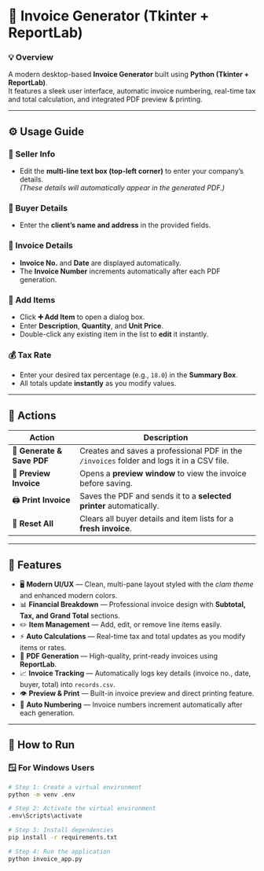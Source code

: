 # 🧾 Invoice Generator (Tkinter + ReportLab)

### 💡 Overview
A modern desktop-based **Invoice Generator** built using **Python (Tkinter + ReportLab)**.  
It features a sleek user interface, automatic invoice numbering, real-time tax and total calculation, and integrated PDF preview & printing.

---

## ⚙️ Usage Guide

### 🏢 Seller Info
- Edit the **multi-line text box (top-left corner)** to enter your company’s details.  
  *(These details will automatically appear in the generated PDF.)*

### 👤 Buyer Details
- Enter the **client’s name and address** in the provided fields.

### 📅 Invoice Details
- **Invoice No.** and **Date** are displayed automatically.  
- The **Invoice Number** increments automatically after each PDF generation.

### 🧾 Add Items
- Click **➕ Add Item** to open a dialog box.  
- Enter **Description**, **Quantity**, and **Unit Price**.  
- Double-click any existing item in the list to **edit** it instantly.

### 💰 Tax Rate
- Enter your desired tax percentage (e.g., `18.0`) in the **Summary Box**.  
- All totals update **instantly** as you modify values.

---

## 🧭 Actions

| Action | Description |
|--------|--------------|
| 💾 **Generate & Save PDF** | Creates and saves a professional PDF in the `/invoices` folder and logs it in a CSV file. |
| 🔎 **Preview Invoice** | Opens a **preview window** to view the invoice before saving. |
| 🖨️ **Print Invoice** | Saves the PDF and sends it to a **selected printer** automatically. |
| 🔄 **Reset All** | Clears all buyer details and item lists for a **fresh invoice**. |

---

## 🌟 Features

- 🖥️ **Modern UI/UX** — Clean, multi-pane layout styled with the *clam theme* and enhanced modern colors.  
- 📊 **Financial Breakdown** — Professional invoice design with **Subtotal, Tax, and Grand Total** sections.  
- ✏️ **Item Management** — Add, edit, or remove line items easily.  
- ⚡ **Auto Calculations** — Real-time tax and total updates as you modify items or rates.  
- 📄 **PDF Generation** — High-quality, print-ready invoices using **ReportLab**.  
- 📈 **Invoice Tracking** — Automatically logs key details (invoice no., date, buyer, total) into `records.csv`.  
- 👁️ **Preview & Print** — Built-in invoice preview and direct printing feature.  
- 🔢 **Auto Numbering** — Invoice numbers increment automatically after each generation.  

---

## 🚀 How to Run

### 🪟 For Windows Users

```bash
# Step 1: Create a virtual environment
python -m venv .env

# Step 2: Activate the virtual environment
.env\Scripts\activate

# Step 3: Install dependencies
pip install -r requirements.txt

# Step 4: Run the application
python invoice_app.py
